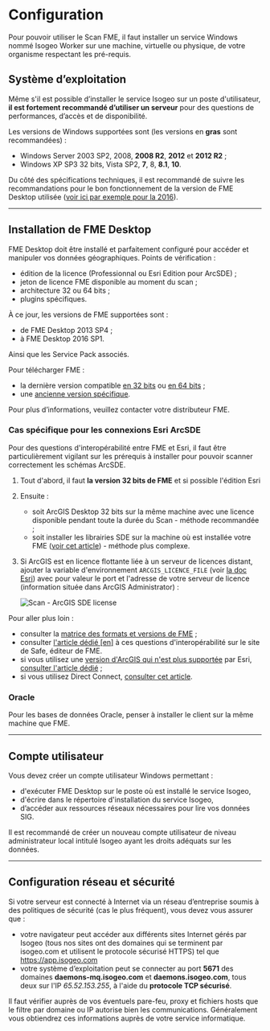 # Configuration

Pour pouvoir utiliser le Scan FME, il faut installer un service Windows nommé Isogeo Worker sur une machine, virtuelle ou physique, de votre organisme respectant les pré-requis.

## Système d’exploitation

Même s'il est possible d’installer le service Isogeo sur un poste d'utilisateur, **il est fortement recommandé d’utiliser un serveur** pour des questions de performances, d’accès et de disponibilité.

Les versions de Windows supportées sont (les versions  en **gras** sont recommandées) :
* Windows Server 2003 SP2, 2008, **2008 R2**, **2012** et **2012 R2** ;
* Windows XP SP3 32 bits, Vista SP2, **7**, 8, **8.1**, **10**.

Du côté des spécifications techniques, il est recommandé de suivre les recommandations pour le bon fonctionnement de la version de FME Desktop utilisée ([voir ici par exemple pour la 2016](https://knowledge.safe.com/articles/40683/fme-20160-to-20161-technical-specifications.html)).

___

## Installation de FME Desktop

FME Desktop doit être installé et parfaitement configuré pour accéder et manipuler vos données géographiques. Points de vérification :

* édition de la licence (Professionnal ou Esri Edition pour ArcSDE)  ;
* jeton de licence FME disponible au moment du scan ;
* architecture 32 ou 64 bits ;
* plugins spécifiques.

À ce jour, les versions de FME supportées sont :

* de FME Desktop 2013 SP4 ;
* à FME Desktop 2016 SP1.

Ainsi que les Service Pack associés.

Pour télécharger FME :

* la dernière version compatible [en 32 bits](https://s3.amazonaws.com/downloads.safe.com/fme/2016/fme-desktop-b16717-win-x86.msi) ou [en 64 bits](https://s3.amazonaws.com/downloads.safe.com/fme/2016/fme-desktop-b16717-win-x64.msi) ;
* une [ancienne version spécifique](https://www.safe.com/support/support-resources/fme-downloads/archived/).

Pour plus d’informations, veuillez contacter votre distributeur FME.

### Cas spécifique pour les connexions Esri ArcSDE

Pour des questions d'interopérabilité entre FME et Esri, il faut être particulièrement vigilant sur les prérequis à installer pour pouvoir scanner correctement les schémas ArcSDE.

1. Tout d'abord, il faut **la version 32 bits de FME** et si possible l'édition Esri
2. Ensuite :
    * soit ArcGIS Desktop 32 bits sur la même machine avec une licence disponible pendant toute la durée du Scan - méthode recommandée ;
    * soit installer les librairies SDE sur la machine où est installée votre FME ([voir cet article](https://knowledge.safe.com/articles/358/arcsde-libraries-required-for-the-esri-arcsde-sde3.html)) - méthode plus complexe.
3. Si ArcGIS est en licence flottante liée à un serveur de licences distant, ajouter la variable d'environnement `ARCGIS_LICENCE_FILE` (voir [la doc Esri](http://resources.arcgis.com/en/help/install-guides/license-manager/10.1/index.html#/Defining_port_host_to_one_or_more_license_servers/00790000000t000000/)) avec pour valeur le port et l'adresse de votre serveur de licence (information située dans ArcGIS Administrator) :

	![Scan - ArcGIS SDE license](/images/scanFME_install_SDE_env_var_arcgis_licensing.png "Variable d'environnement pour le serveur de licence d'ArcGIS")

Pour aller plus loin :
* consulter la [matrice des formats et versions de FME](http://www.safe.com/fme/formats-matrix/#search=arcsde) ;
* consulter [l'article dédié [en]](https://knowledge.safe.com/articles/1517/notes-on-fme-and-esri-versions-and-compatibility.html) à ces questions d'interopérabilité sur le site de Safe, éditeur de FME.
* si vous utilisez une [version d'ArcGIS qui n'est plus supportée](http://support.esri.com/other-resources/product-life-cycle) par Esri, [consulter l'article dédié](https://knowledge.safe.com/articles/22886/fme-compatibility-for-retired-esri-software.html) ;
* si vous utilisez Direct Connect, [consulter cet article](https://knowledge.safe.com/articles/227/how-do-i-connect-to-my-arcsde-geodatabase-using-di.html).

### Oracle

Pour les bases de données Oracle, penser à installer le client sur la même machine que FME.

___

## Compte utilisateur

Vous devez créer un compte utilisateur Windows permettant :

* d'exécuter FME Desktop sur le poste où est installé le service Isogeo,
* d'écrire dans le répertoire d'installation du service Isogeo,
* d’accéder aux ressources réseaux nécessaires pour lire vos données SIG.

Il est recommandé de créer un nouveau compte utilisateur de niveau administrateur local intitulé Isogeo ayant les droits adéquats sur les données.

___

## Configuration réseau et sécurité

Si votre serveur est connecté à Internet via un réseau d’entreprise soumis à des politiques de sécurité (cas le plus fréquent), vous devez vous assurer que :

* votre navigateur peut accéder aux différents sites Internet gérés par Isogeo (tous nos sites ont des domaines qui se terminent par isogeo.com et utilisent le protocole sécurisé HTTPS) tel que https://app.isogeo.com
* votre système d’exploitation peut se connecter au port **5671** des domaines **daemons-mq.isogeo.com** et **daemons.isogeo.com**, tous deux sur l'IP *65.52.153.255*, à l'aide du **protocole TCP sécurisé**.

Il faut vérifier auprès de vos éventuels pare-feu, proxy et fichiers hosts que le filtre par domaine ou  IP autorise bien les communications. Généralement vous obtiendrez ces informations auprès de votre service informatique.

